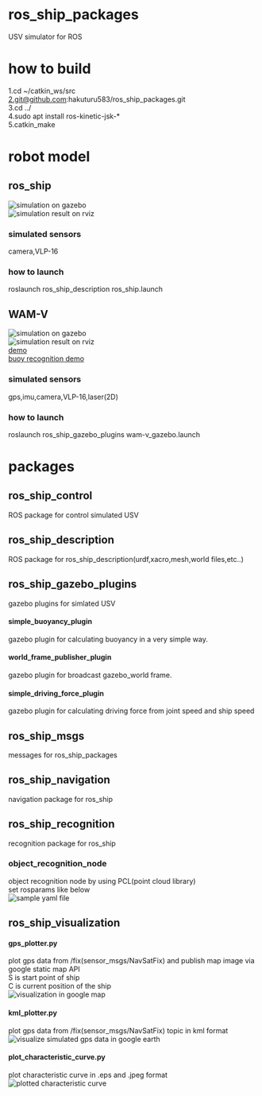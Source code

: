 # ros_ship_packages  
USV simulator for ROS  

# how to build
1.cd ~/catkin_ws/src  
2.git@github.com:hakuturu583/ros_ship_packages.git  
3.cd ../  
4.sudo apt install ros-kinetic-jsk-*  
5.catkin_make  
# robot model
## ros_ship
![simulation on gazebo](https://github.com/hakuturu583/ros_ship_packages/blob/master/images/gazebo.png)  
![simulation result on rviz](https://github.com/hakuturu583/ros_ship_packages/blob/master/images/rviz.png)  

### simulated sensors
camera,VLP-16

### how to launch
roslaunch ros_ship_description ros_ship.launch

## WAM-V
![simulation on gazebo](https://github.com/hakuturu583/ros_ship_packages/blob/master/images/wam-v_gazebo.png)  
![simulation result on rviz](https://github.com/hakuturu583/ros_ship_packages/blob/master/images/wam-v_rviz.png)  
[demo](https://www.youtube.com/watch?v=tQ_12pDbhCQ&feature=youtu.be)  
[buoy recognition demo](https://youtu.be/tgicLday-1E)

### simulated sensors
gps,imu,camera,VLP-16,laser(2D)  

### how to launch
roslaunch ros_ship_gazebo_plugins wam-v_gazebo.launch

# packages
## ros_ship_control  
ROS package for control simulated USV  

## ros_ship_description
ROS package for ros_ship_description(urdf,xacro,mesh,world files,etc..)  

## ros_ship_gazebo_plugins  
gazebo plugins for simlated USV  
#### simple_buoyancy_plugin  
gazebo plugin for calculating buoyancy in a very simple way.  
#### world_frame_publisher_plugin  
gazebo plugin for broadcast gazebo_world frame.  
#### simple_driving_force_plugin  
gazebo plugin for calculating driving force from joint speed and ship speed  

## ros_ship_msgs
messages for ros_ship_packages  

## ros_ship_navigation  
navigation package for ros_ship  

## ros_ship_recognition  
recognition package for ros_ship
### object_recognition_node
object recognition node by using PCL(point cloud library)  
set rosparams like below  
![sample yaml file](https://github.com/hakuturu583/ros_ship_packages/blob/master/images/ros_ship_recognition_yaml.png)  

## ros_ship_visualization  
#### gps_plotter.py  
plot gps data from /fix(sensor_msgs/NavSatFix) and publish map image via google static map API  
S is start point of ship  
C is current position of the ship    
![visualization in google map](https://github.com/hakuturu583/ros_ship_packages/blob/master/images/map_image_2.png)     
#### kml_plotter.py  
plot gps data from /fix(sensor_msgs/NavSatFix) topic in kml format  
![visualize simulated gps data in google earth](https://github.com/hakuturu583/ros_ship_packages/blob/master/images/kml-plotter-node.png)  
#### plot_characteristic_curve.py  
plot characteristic curve  in .eps and .jpeg format  
![plotted characteristic curve](https://github.com/hakuturu583/ros_ship_packages/blob/master/images/characteristic_curve.jpg)  
